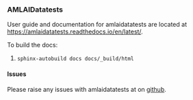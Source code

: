 ### AMLAIDatatests

User guide and documentation for amlaidatatests are located at https://amlaidatatests.readthedocs.io/en/latest/.

To build the docs:
1. `sphinx-autobuild docs docs/_build/html`

#### Issues

Please raise any issues with amlaidatatests at on [github](https://github.com/ground-truth-ai/amlaidatatests/issues).
